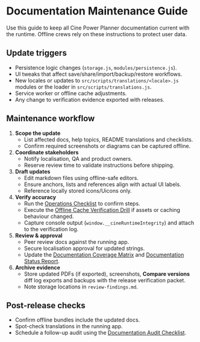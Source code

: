 # Documentation Maintenance Guide

Use this guide to keep all Cine Power Planner documentation current with the
runtime. Offline crews rely on these instructions to protect user data.

## Update triggers

- Persistence logic changes (`storage.js`, `modules/persistence.js`).
- UI tweaks that affect save/share/import/backup/restore workflows.
- New locales or updates to `src/scripts/translations/<locale>.js` modules or the
  loader in `src/scripts/translations.js`.
- Service worker or offline cache adjustments.
- Any change to verification evidence exported with releases.

## Maintenance workflow

1. **Scope the update**
   - List affected docs, help topics, README translations and checklists.
   - Confirm required screenshots or diagrams can be captured offline.
2. **Coordinate stakeholders**
   - Notify localisation, QA and product owners.
   - Reserve review time to validate instructions before shipping.
3. **Draft updates**
   - Edit markdown files using offline-safe editors.
   - Ensure anchors, lists and references align with actual UI labels.
   - Reference locally stored icons/Uicons only.
4. **Verify accuracy**
   - Run the [Operations Checklist](operations-checklist.md) to confirm steps.
   - Execute the [Offline Cache Verification Drill](offline-cache-verification-drill.md)
     if assets or caching behaviour changed.
   - Capture console output (`window.__cineRuntimeIntegrity`) and attach to the
     verification log.
5. **Review & approval**
   - Peer review docs against the running app.
   - Secure localisation approval for updated strings.
   - Update the [Documentation Coverage Matrix](documentation-coverage-matrix.md)
     and [Documentation Status Report](documentation-status-report-template.md).
6. **Archive evidence**
   - Store updated PDFs (if exported), screenshots, **Compare versions** diff
     log exports and backups with the release verification packet.
   - Note storage locations in `review-findings.md`.

## Post-release checks

- Confirm offline bundles include the updated docs.
- Spot-check translations in the running app.
- Schedule a follow-up audit using the [Documentation Audit Checklist](documentation-audit-checklist.md).
